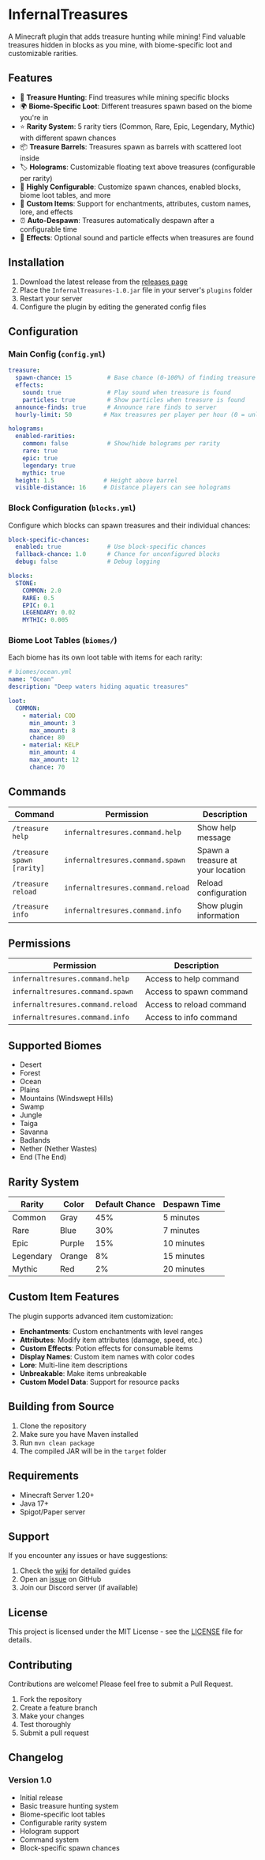 # InfernalTreasures

A Minecraft plugin that adds treasure hunting while mining! Find valuable treasures hidden in blocks as you mine, with biome-specific loot and customizable rarities.

## Features

- 🎯 **Treasure Hunting**: Find treasures while mining specific blocks
- 🌍 **Biome-Specific Loot**: Different treasures spawn based on the biome you're in
- ⭐ **Rarity System**: 5 rarity tiers (Common, Rare, Epic, Legendary, Mythic) with different spawn chances
- 📦 **Treasure Barrels**: Treasures spawn as barrels with scattered loot inside
- 🏷️ **Holograms**: Customizable floating text above treasures (configurable per rarity)
- 🔧 **Highly Configurable**: Customize spawn chances, enabled blocks, biome loot tables, and more
- 🎨 **Custom Items**: Support for enchantments, attributes, custom names, lore, and effects
- ⏰ **Auto-Despawn**: Treasures automatically despawn after a configurable time
- 🎵 **Effects**: Optional sound and particle effects when treasures are found

## Installation

1. Download the latest release from the [releases page](../../releases)
2. Place the `InfernalTreasures-1.0.jar` file in your server's `plugins` folder
3. Restart your server
4. Configure the plugin by editing the generated config files

## Configuration

### Main Config (`config.yml`)

```yaml
treasure:
  spawn-chance: 15          # Base chance (0-100%) of finding treasure
  effects:
    sound: true             # Play sound when treasure is found
    particles: true         # Show particles when treasure is found
  announce-finds: true      # Announce rare finds to server
  hourly-limit: 50         # Max treasures per player per hour (0 = unlimited)

holograms:
  enabled-rarities:
    common: false           # Show/hide holograms per rarity
    rare: true
    epic: true
    legendary: true
    mythic: true
  height: 1.5              # Height above barrel
  visible-distance: 16     # Distance players can see holograms
```

### Block Configuration (`blocks.yml`)

Configure which blocks can spawn treasures and their individual chances:

```yaml
block-specific-chances:
  enabled: true             # Use block-specific chances
  fallback-chance: 1.0      # Chance for unconfigured blocks
  debug: false              # Debug logging

blocks:
  STONE:
    COMMON: 2.0
    RARE: 0.5
    EPIC: 0.1
    LEGENDARY: 0.02
    MYTHIC: 0.005
```

### Biome Loot Tables (`biomes/`)

Each biome has its own loot table with items for each rarity:

```yaml
# biomes/ocean.yml
name: "Ocean"
description: "Deep waters hiding aquatic treasures"

loot:
  COMMON:
    - material: COD
      min_amount: 3
      max_amount: 8
      chance: 80
    - material: KELP
      min_amount: 4
      max_amount: 12
      chance: 70
```

## Commands

| Command | Permission | Description |
|---------|------------|-------------|
| `/treasure help` | `infernaltresures.command.help` | Show help message |
| `/treasure spawn [rarity]` | `infernaltresures.command.spawn` | Spawn a treasure at your location |
| `/treasure reload` | `infernaltresures.command.reload` | Reload configuration |
| `/treasure info` | `infernaltresures.command.info` | Show plugin information |

## Permissions

| Permission | Description |
|------------|-------------|
| `infernaltresures.command.help` | Access to help command |
| `infernaltresures.command.spawn` | Access to spawn command |
| `infernaltresures.command.reload` | Access to reload command |
| `infernaltresures.command.info` | Access to info command |

## Supported Biomes

- Desert
- Forest
- Ocean
- Plains
- Mountains (Windswept Hills)
- Swamp
- Jungle
- Taiga
- Savanna
- Badlands
- Nether (Nether Wastes)
- End (The End)

## Rarity System

| Rarity | Color | Default Chance | Despawn Time |
|--------|-------|----------------|--------------|
| Common | Gray | 45% | 5 minutes |
| Rare | Blue | 30% | 7 minutes |
| Epic | Purple | 15% | 10 minutes |
| Legendary | Orange | 8% | 15 minutes |
| Mythic | Red | 2% | 20 minutes |

## Custom Item Features

The plugin supports advanced item customization:

- **Enchantments**: Custom enchantments with level ranges
- **Attributes**: Modify item attributes (damage, speed, etc.)
- **Custom Effects**: Potion effects for consumable items
- **Display Names**: Custom item names with color codes
- **Lore**: Multi-line item descriptions
- **Unbreakable**: Make items unbreakable
- **Custom Model Data**: Support for resource packs

## Building from Source

1. Clone the repository
2. Make sure you have Maven installed
3. Run `mvn clean package`
4. The compiled JAR will be in the `target` folder

## Requirements

- Minecraft Server 1.20+
- Java 17+
- Spigot/Paper server

## Support

If you encounter any issues or have suggestions:

1. Check the [wiki](../../wiki) for detailed guides
2. Open an [issue](../../issues) on GitHub
3. Join our Discord server (if available)

## License

This project is licensed under the MIT License - see the [LICENSE](LICENSE) file for details.

## Contributing

Contributions are welcome! Please feel free to submit a Pull Request.

1. Fork the repository
2. Create a feature branch
3. Make your changes
4. Test thoroughly
5. Submit a pull request

## Changelog

### Version 1.0
- Initial release
- Basic treasure hunting system
- Biome-specific loot tables
- Configurable rarity system
- Hologram support
- Command system
- Block-specific spawn chances